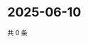 # 2025-06-10

共 0 条

<!-- BEGIN ZHIHUQUESTIONS -->
<!-- 最后更新时间 Tue Jun 10 2025 13:12:31 GMT+0800 (China Standard Time) -->

<!-- END ZHIHUQUESTIONS -->
